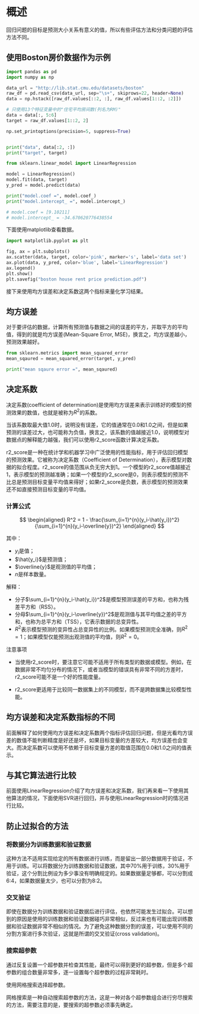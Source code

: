 # 概述

回归问题的目标是预测大小关系有意义的值，所以有些评估方法和分类问题的评估方法不同。

## 使用Boston房价数据作为示例



```python
import pandas as pd
import numpy as np

data_url = "http://lib.stat.cmu.edu/datasets/boston"
raw_df = pd.read_csv(data_url, sep="\s+", skiprows=22, header=None)
data = np.hstack([raw_df.values[::2, :], raw_df.values[1::2, :2]])

# 只使用13个特征变量中的"住宅平均房间数(列名为RM)"
data = data[:, 5:6]
target = raw_df.values[1::2, 2]

np.set_printoptions(precision=5, suppress=True)


print("data", data[:2, :])
print("target", target)

from sklearn.linear_model import LinearRegression

model = LinearRegression()
model.fit(data, target)
y_pred = model.predict(data)

print("model.coef =", model.coef_)
print("model.intercept_ =", model.intercept_)

# model.coef = [9.10211]
# model.intercept_ = -34.670620776438554
```

下面使用matplotlib查看数据。

```python
import matplotlib.pyplot as plt

fig, ax = plt.subplots()
ax.scatter(data, target, color='pink', marker='s', label='data set')
ax.plot(data, y_pred, color='blue', label='LinearRegression')
ax.legend()
plt.show()
plt.savefig("boston house rent price prediction.pdf")
```

接下来使用均方误差和决定系数这两个指标来量化学习结果。

## 均方误差

对于要评估的数据，计算所有预测值与数据之间的误差的平方，并取平方的平均值，得到的就是均方误差(Mean-Square Error, MSE)，换言之，均方误差越小，预测效果越好。

```python
from sklearn.metrics import mean_squared_error
mean_sqaured = mean_squared_error(target, y_pred)

print("mean sqaure error =", mean_sqaured)
```

## 决定系数

决定系数(coefficient of determination)是使用均方误差来表示训练好的模型的预测效果的数值，也就是被称为$R^2$的系数。

当该系数取最大值1.0时，说明没有误差，它的值通常在0.0和1.0之间，但是如果预测的误差过大，也可能称为负值，换言之，该系数的值越接近1.0，说明模型对数据点的解释能力越强，我们可以使用r2_score函数计算决定系数。

r2_score是一种在统计学和机器学习中广泛使用的性能指标，用于评估回归模型的预测效果。它被称为决定系数（Coefficient of Determination），表示模型对数据的拟合程度。r2_score的值范围从负无穷大到1。一个模型的r2_score值越接近1，表示模型的预测越准确；如果一个模型的r2_score是0，则表示模型的预测不比总是预测目标变量平均值来得好；如果r2_score是负数，表示模型的预测效果还不如直接预测目标变量的平均值。

### 计算公式

$$
\begin{aligned}
R^2 = 1 - \frac{\sum_{i=1}^{n}(y_i-\hat{y_i})^2}{\sum_{i=1}^{n}(y_i-\overline{y})^2}
\end{aligned}
$$

其中：

* $y_i$是值；
* $\hat{y_i}$是预测值；
* $\overline{y}$是观测值的平均值；
* $n$是样本数量。

解释：

* 分子$\sum_{i=1}^{n}(y_i-\hat{y_i})^2$是模型预测误差的平方和，也称为残差平方和（RSS）。
* 分母$\sum_{i=1}^{n}(y_i-\overline{y})^2$是观测值与其平均值之差的平方和，也称为总平方和（TSS），它表示数据的总变异性。
* $R^2$表示模型预测的变异性占总变异性的比例。如果模型预测完全准确，则$R^2=1$；如果模型仅能预测出观测值的平均值，则$R^2=0$。

注意事项

* 当使用r2_score时，要注意它可能不适用于所有类型的数据或模型。例如，在数据非常不均匀分布的情况下，或者当模型的错误具有非常不同的方差时，r2_score可能不是一个好的性能度量。

* r2_score更适用于比较同一数据集上的不同模型，而不是跨数据集比较模型性能。

## 均方误差和决定系数指标的不同

前面解释了如何使用均方误差和决定系数两个指标评估回归问题，但是光看均方误差的数值不能判断精度是好还是坏，如果目标变量的方差较大，均方误差也会变大。而决定系数可以使用不依赖于目标变量方差的取值范围在0.0和1.0之间的值表示。

## 与其它算法进行比较


前面使用LinearRegression介绍了均方误差和决定系数，我们再来看一下使用其他算法的情况，下面使用SVR进行回归，并与使用LinearRegression时的情况进行比较。


## 防止过拟合的方法

### 将数据分为训练数据和验证数据

这种方法不适用实现给定的所有数据进行训练，而是留出一部分数据用于验证，不用于训练。可以将数据分为训练数据和验证数据，其中70%用于训练，30%用于验证，这个分割比例设为多少事没有明确规定的。如果数据量足够都，可以分割成6:4，如果数据量太少，也可以分割为8:2。

### 交叉验证

即使在数据分为训练数据和验证数据后进行评估，也依然可能发生过拟合。可以想到的原因是使用的训练数据和验证数据碰巧非常相似，反过来也有可能出现训练数据和验证数据非常不相似的情况。为了避免这种数据分割的误差，可以使用不同的分割方案进行多次验证，这就是所谓的交叉验证(cross validation)。


### 搜索超参数

通过反复设置一个超参数并检查其性能，最终可以得到更好的超参数，但是多个超参数的组合数量非常多，逐一设置每个超参数的过程非常耗时。

使用网格搜索选择超参数。

网格搜索是一种自动搜索超参数的方法，这是一种对各个超参数组合进行穷尽搜索的方法，需要注意的是，要搜索的超参数必须事先确定。


